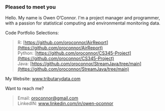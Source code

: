 ### Pleased to meet you

<!--
**oroconnor/oroconnor** is a ✨ _special_ ✨ repository because its `README.md` (this file) appears on your GitHub profile.

Here are some ideas to get you started:

- 🔭 I’m currently working on ...
- 🌱 I’m currently learning ...
- 👯 I’m looking to collaborate on ...
- 🤔 I’m looking for help with ...
- 💬 Ask me about ...
- 📫 How to reach me: ...
- 😄 Pronouns: ...
- ⚡ Fun fact: ...
-->
Hello. My name is Owen O’Connor. I'm a project manager and programmer, with a passion for statistical computing and environmental monitoring data. 

Code Portfolio Selections:
>    R: [https://github.com/oroconnor/AirReport](https://github.com/oroconnor/AirReport) <br />
     Python: [https://github.com/oroconnor/CS345-Project](https://github.com/oroconnor/CS345-Project) <br />
     Java: [https://github.com/oroconnor/StreamJava/tree/main](https://github.com/oroconnor/StreamJava/tree/main)
  
My Website: www.tributarydata.com

Want to reach me?
>    Email: oroconnor@gmail.com\
     LinkedIN: www.linkedin.com/in/owen-oconnor
     
